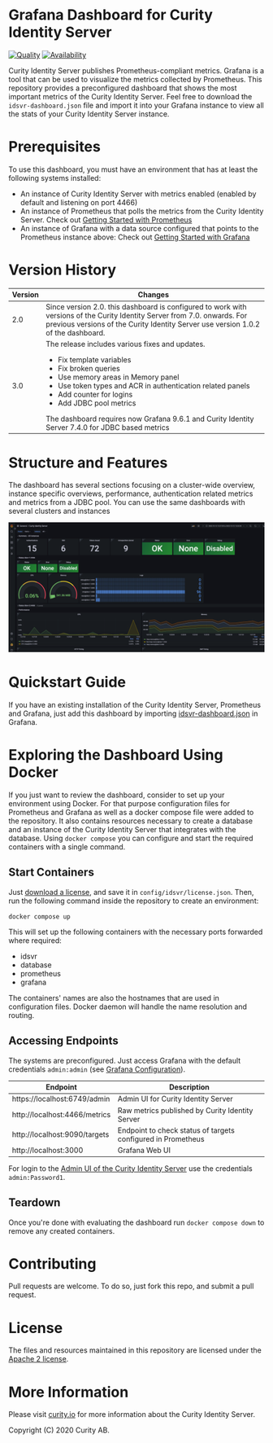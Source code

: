 # Grafana Dashboard for Curity Identity Server

[![Quality](https://img.shields.io/badge/quality-production-green)](https://curity.io/resources/code-examples/status/)
[![Availability](https://img.shields.io/badge/availability-binary-blue)](https://curity.io/resources/code-examples/status/)

Curity Identity Server publishes Prometheus-compliant metrics. Grafana is a tool that can be used to visualize the metrics collected by Prometheus.
This repository provides a preconfigured dashboard that shows the most important metrics of the Curity Identity Server. Feel free to download the `idsvr-dashboard.json` file and import it into your Grafana instance to view all the stats of your Curity Identity Server instance.

# Prerequisites

To use this dashboard, you must have an environment that has at least the following systems installed:

* An instance of Curity Identity Server with metrics enabled (enabled by default and listening on port 4466)
* An instance of Prometheus that polls the metrics from the Curity Identity Server.
Check out [Getting Started with Prometheus](https://prometheus.io/docs/prometheus/latest/getting_started/)
* An instance of Grafana with a data source configured that points to the Prometheus instance above:
Check out [Getting Started with Grafana](https://grafana.com/docs/grafana/latest/guides/getting_started/)

# Version History

| Version | Changes |
|---------|---------|
| 2.0     | Since version 2.0. this dashboard is configured to work with versions of the Curity Identity Server from 7.0. onwards. For previous versions of the Curity Identity Server use version 1.0.2 of the dashboard. |
| 3.0     | The release includes various fixes and updates. <br/> <ul> <li>Fix template variables</li><li>Fix broken queries</li><li>Use memory areas in Memory panel</li> <li>Use token types and ACR in authentication related panels</li><li>Add counter for logins</li><li>Add JDBC pool metrics</li></ul> The dashboard requires now Grafana 9.6.1 and Curity Identity Server 7.4.0 for JDBC based metrics |

# Structure and Features

The dashboard has several sections focusing on a cluster-wide overview, instance specific overviews, performance, authentication related metrics and metrics from a JDBC pool. You can use the same dashboards with several clusters and instances

![Screenshot of the Grafana Dashboard](screenshots/screenshot1.png)

# Quickstart Guide

If you have an existing installation of the Curity Identity Server, Prometheus and Grafana, just add this dashboard by importing [idsvr-dashboard.json](idsvr-dashboard.json) in Grafana.


# Exploring the Dashboard Using Docker

If you just want to review the dashboard, consider to set up your environment using Docker. For that purpose configuration files for Prometheus and Grafana as well as a docker compose file were added to the repository. It also contains resources necessary to create a database and an instance of the Curity Identity Server that integrates with the database. Using `docker compose` you can configure and start the required containers with a single command.

## Start Containers

Just [download a license](https://developer.curity.io/licenses), and save it in `config/idsvr/license.json`. Then, run the following command inside the repository to create an environment:

```
docker compose up
```

This will set up the following containers with the necessary ports forwarded where required:

* idsvr
* database
* prometheus
* grafana

The containers' names are also the hostnames that are used in configuration files. Docker daemon will handle the name resolution and routing.

## Accessing Endpoints

The systems are preconfigured. Just access Grafana with the default credentials `admin:admin` (see [Grafana Configuration](https://grafana.com/docs/grafana/latest/installation/configuration/#admin-user)).

| Endpoint                       | Description                                                  |
|--------------------------------|--------------------------------------------------------------|
| https://localhost:6749/admin   | Admin UI for Curity Identity Server                          |
| http://localhost:4466/metrics  | Raw metrics published by Curity Identity Server              |
| http://localhost:9090/targets  | Endpoint to check status of targets configured in Prometheus |
| http://localhost:3000          | Grafana Web UI                                               |


For login to the [Admin UI of the Curity Identity Server](https://localhost:6749/admin) use the credentials `admin:Password1`.

## Teardown

Once you're done with evaluating the dashboard run `docker compose down` to remove any created containers.

# Contributing

Pull requests are welcome. To do so, just fork this repo, and submit a pull request.

# License

The files and resources maintained in this repository are licensed under the [Apache 2 license](LICENSE).

# More Information

Please visit [curity.io](https://curity.io/) for more information about the Curity Identity Server.

Copyright (C) 2020 Curity AB.
